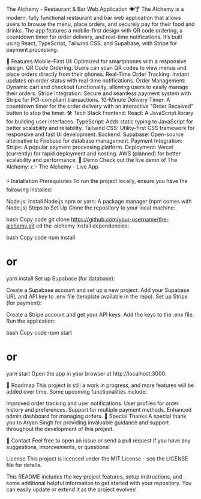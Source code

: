 The Alchemy - Restaurant & Bar Web Application 🍽️🍸
The Alchemy is a modern, fully functional restaurant and bar web application that allows users to browse the menu, place orders, and securely pay for their food and drinks. The app features a mobile-first design with QR code ordering, a countdown timer for order delivery, and real-time notifications. It’s built using React, TypeScript, Tailwind CSS, and Supabase, with Stripe for payment processing.

🚀 Features
Mobile-First UI: Optimized for smartphones with a responsive design.
QR Code Ordering: Users can scan QR codes to view menus and place orders directly from their phones.
Real-Time Order Tracking: Instant updates on order status with real-time notifications.
Order Management: Dynamic cart and checkout functionality, allowing users to easily manage their orders.
Stripe Integration: Secure and seamless payment system with Stripe for PCI-compliant transactions.
10-Minute Delivery Timer: A countdown timer for the order delivery with an interactive "Order Received" button to stop the timer.
🛠️ Tech Stack
Frontend:
React: A JavaScript library for building user interfaces.
TypeScript: Adds static typing to JavaScript for better scalability and reliability.
Tailwind CSS: Utility-first CSS framework for responsive and fast UI development.
Backend:
Supabase: Open-source alternative to Firebase for database management.
Payment Integration:
Stripe: A popular payment processing platform.
Deployment:
Vercel (currently) for rapid deployment and hosting.
AWS (planned) for better scalability and performance.
📱 Demo
Check out the live demo of The Alchemy:
👉 The Alchemy - Live App

⚡ Installation
Prerequisites
To run the project locally, ensure you have the following installed:

Node.js: Install Node.js
npm or yarn: A package manager (npm comes with Node.js)
Steps to Set Up
Clone the repository to your local machine:

bash
Copy code
git clone https://github.com/your-username/the-alchemy.git
cd the-alchemy
Install dependencies:

bash
Copy code
npm install
# or
yarn install
Set up Supabase (for database):

Create a Supabase account and set up a new project.
Add your Supabase URL and API key to .env file (template available in the repo).
Set up Stripe (for payment):

Create a Stripe account and get your API keys.
Add the keys to the .env file.
Run the application:

bash
Copy code
npm start
# or
yarn start
Open the app in your browser at http://localhost:3000.

📝 Roadmap
This project is still a work in progress, and more features will be added over time. Some upcoming functionalities include:

Improved order tracking and user notifications.
User profiles for order history and preferences.
Support for multiple payment methods.
Enhanced admin dashboard for managing orders.
🙏 Special Thanks
A special thank you to Aryan Singh for providing invaluable guidance and support throughout the development of this project.

💬 Contact
Feel free to open an issue or send a pull request if you have any suggestions, improvements, or questions!

License
This project is licensed under the MIT License - see the LICENSE file for details.

This README includes the key project features, setup instructions, and some additional helpful information to get started with your repository. You can easily update or extend it as the project evolves!
